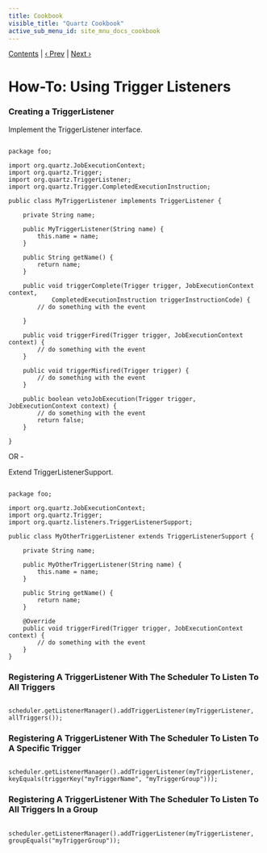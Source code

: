 ```yaml
---
title: Cookbook
visible_title: "Quartz Cookbook"
active_sub_menu_id: site_mnu_docs_cookbook
---
```

<div class="secNavPanel"><a href=".">Contents</a> | <a href="JobListeners.html">&lsaquo;&nbsp;Prev</a> | <a href="SchedulerListeners.html">Next&nbsp;&rsaquo;</a></div>





# How-To: Using Trigger Listeners

### Creating a TriggerListener

Implement the TriggerListener interface.

<pre class="prettyprint highlight"><code class="language-java" data-lang="java">
package foo;

import org.quartz.JobExecutionContext;
import org.quartz.Trigger;
import org.quartz.TriggerListener;
import org.quartz.Trigger.CompletedExecutionInstruction;

public class MyTriggerListener implements TriggerListener {

    private String name;

    public MyTriggerListener(String name) {
        this.name = name;
    }

    public String getName() {
        return name;
    }

    public void triggerComplete(Trigger trigger, JobExecutionContext context,
            CompletedExecutionInstruction triggerInstructionCode) {
        // do something with the event

    }

    public void triggerFired(Trigger trigger, JobExecutionContext context) {
        // do something with the event
    }

    public void triggerMisfired(Trigger trigger) {
        // do something with the event
    }

    public boolean vetoJobExecution(Trigger trigger, JobExecutionContext context) {
        // do something with the event
        return false;
    }

}
</code></pre>


OR -

Extend TriggerListenerSupport.

<pre class="prettyprint highlight"><code class="language-java" data-lang="java">
package foo;

import org.quartz.JobExecutionContext;
import org.quartz.Trigger;
import org.quartz.listeners.TriggerListenerSupport;

public class MyOtherTriggerListener extends TriggerListenerSupport {

    private String name;

    public MyOtherTriggerListener(String name) {
        this.name = name;
    }

    public String getName() {
        return name;
    }

    @Override
    public void triggerFired(Trigger trigger, JobExecutionContext context) {
        // do something with the event
    }
}
</code></pre>


### Registering A TriggerListener With The Scheduler To Listen To All Triggers


<pre class="prettyprint highlight"><code class="language-java" data-lang="java">
scheduler.getListenerManager().addTriggerListener(myTriggerListener, allTriggers());
</code></pre>


### Registering A TriggerListener With The Scheduler To Listen To A Specific Trigger


<pre class="prettyprint highlight"><code class="language-java" data-lang="java">
scheduler.getListenerManager().addTriggerListener(myTriggerListener, keyEquals(triggerKey("myTriggerName", "myTriggerGroup")));
</code></pre>


### Registering A TriggerListener With The Scheduler To Listen To All Triggers In a Group


<pre class="prettyprint highlight"><code class="language-java" data-lang="java">
scheduler.getListenerManager().addTriggerListener(myTriggerListener, groupEquals("myTriggerGroup"));
</code></pre>






